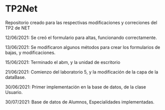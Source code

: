 # TP2Net
Repositorio creado para las respectivas modificaciones y correciones del TP2 de NET


12/06/2021: Se creó el formulario para altas, funcionando correctamente.

13/06/2021: Se modificaron algunos métodos para crear los formularios de bajas, y modificaciones.

15/06/2021: Terminado el abm, y la unidad de escritorio

21/06/2021: Comienzo del laboratorio 5, y la modificación de la capa de la dataBase.

30/06/2021: Primer implementación en la base de datos, de la clase Usuario.

30/07/2021: Base de datos de Alumnos, Especialidades implementadas.

